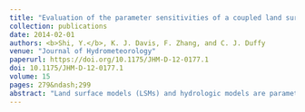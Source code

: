 ```yaml
---
title: "Evaluation of the parameter sensitivities of a coupled land surface hydrologic model at a critical zone observatory"
collection: publications
date: 2014-02-01
authors: <b>Shi, Y.</b>, K. J. Davis, F. Zhang, and C. J. Duffy
venue: "Journal of Hydrometeorology"
paperurl: https://doi.org/10.1175/JHM-D-12-0177.1
doi: 10.1175/JHM-D-12-0177.1
volume: 15
pages: 279&ndash;299
abstract: "Land surface models (LSMs) and hydrologic models are parameterized models. The number of involved parameters is often large. Sensitivity analysis (SA) is a key step to understand the complex relationships between parameters and between state variables and parameters. SA is also critical to understand system dynamics and to examine the parameter identifiability. In this paper, parameter SA for a fully coupled, physically based, distributed land surface hydrologic model, namely, the Flux-Penn State Integrated Hydrologic Model (Flux-PIHM), is performed. Multiparameter and single-parameter tests are performed to examine the three dimensions of identifiability: distinguishability, observability, and simplicity. Results show that Flux–PIHM model predictions of discharge, water table depth, soil moisture, land surface temperature, and surface heat fluxes are very sensitive to the selection of parameter values. Parameter uncertainties produce large uncertainties in hydrologic and land surface variable predictions. The van Genuchten parameters <i>&alpha;</i> and <i>&beta;</i> and the Zilitinkevich parameter <i>C</i><sub>zil</sub> are the most identifiable among the 20 tested parameters. Results indicate that the land surface and the subsurface are closely coupled. Hydrologic parameters have significant influence on land surface simulations. At the same time, land surface parameters have considerable impacts on hydrologic simulations; the evapotranspiration prediction prior to a strong precipitation event is critical for initializing accurate prediction of discharge peaks. Results also show that parameter identifiability depends on seasons and canopy wetness. Parameter identifiability at high and low flow conditions can be extremely different. Complex system dynamics have been revealed during the SA."
---
```

